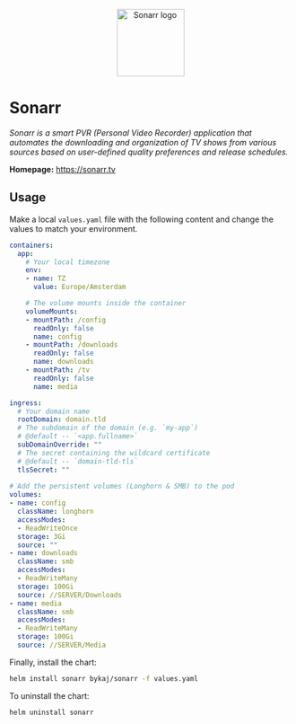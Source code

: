 <p align="center">
    <img src="https://cdn.jsdelivr.net/gh/selfhst/icons/svg/sonarr.svg" height="120" alt="Sonarr logo">
</p>

# Sonarr
*Sonarr is a smart PVR (Personal Video Recorder) application that automates the downloading and organization of TV shows from various sources based on user-defined quality preferences and release schedules.*

**Homepage:** <https://sonarr.tv>

## Usage
Make a local `values.yaml` file with the following content and change the values to match your environment.
```yaml
containers:
  app:
    # Your local timezone
    env:
    - name: TZ
      value: Europe/Amsterdam

    # The volume mounts inside the container
    volumeMounts:
    - mountPath: /config
      readOnly: false
      name: config
    - mountPath: /downloads
      readOnly: false
      name: downloads
    - mountPath: /tv
      readOnly: false
      name: media

ingress:
  # Your domain name
  rootDomain: domain.tld
  # The subdomain of the domain (e.g. `my-app`)
  # @default -- `<app.fullname>`
  subDomainOverride: ""
  # The secret containing the wildcard certificate
  # @default -- `domain-tld-tls`
  tlsSecret: ""
  
# Add the persistent volumes (Longhorn & SMB) to the pod
volumes:
- name: config
  className: longhorn
  accessModes: 
  - ReadWriteOnce
  storage: 3Gi
  source: ""
- name: downloads
  className: smb
  accessModes:
  - ReadWriteMany
  storage: 100Gi
  source: //SERVER/Downloads
- name: media
  className: smb
  accessModes: 
  - ReadWriteMany
  storage: 100Gi
  source: //SERVER/Media
```

Finally, install the chart:
```bash
helm install sonarr bykaj/sonarr -f values.yaml
```
To uninstall the chart:
```bash
helm uninstall sonarr
```